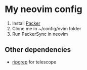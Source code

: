 # My neovim config
1. Install [Packer](https://github.com/wbthomason/packer.nvim#quickstart)
2. Clone me in ~/config/nvim folder
3. Run PackerSync in neovim

## Other dependencies
- [ripgrep](https://github.com/BurntSushi/ripgrep#installation) for telescope
